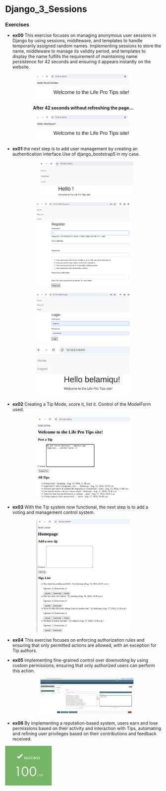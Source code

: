 # Django_3_Sessions
### Exercises
- **ex00** 
 This exercise focuses on managing anonymous user sessions in Django by using sessions, middleware, and templates to handle temporarily assigned random names. Implementing sessions to store the name, middleware to manage its validity period, and templates to display the name fulfills the requirement of maintaining name persistence for 42 seconds and ensuring it appears instantly on the website.
<p align="center">
  <img src="https://github.com/beatriangu/Django_3_Sessions/blob/main/Screenshot%20from%202024-10-10%2014-03-05.png" alt="100.png" width="300"/>
</p>

<p align="center">
  <strong>After 42 seconds without refreshing the page...</strong>
</p>

<p align="center">
  <img src="https://github.com/beatriangu/Django_3_Sessions/blob/main/Screenshot%20from%202024-10-10%2014-03-48.png" alt="100.png" width="300"/>
</p>


- **ex01** 
 the next step is to add user management by creating an authentication interface.Use of django_bootstrap5 in my case.   <p align="center">
   <img src="https://github.com/beatriangu/Django_3_Sessions/blob/main/Screenshot%20from%202024-10-10%2014-44-46.png"   alt="100.png" width="300"/>
 </p><p align="center">
   <img src="https://github.com/beatriangu/Django_3_Sessions/blob/main/Screenshot%20from%202024-10-10%2014-45-10.png".png" alt="100.png" width="300"/>
 </p></p><p align="center">
  <img src="https://github.com/beatriangu/Django_3_Sessions/blob/main/Screenshot%20from%202024-10-10%2014-45-24.png" alt="100.png" width="300"/>
 </p><p align="center">
  <img src="https://github.com/beatriangu/Django_3_Sessions/blob/main/Screenshot%20from%202024-10-10%2016-28-11.png" alt="100.png" width="300"/>
 
- **ex02**
  Creating a Tip Mode, score it, list it. Control of the ModelForm used.
</p>
</p><p align="center">
 
   <img src="https://github.com/beatriangu/Django_3_Sessions/blob/main/Screenshot%20from%202024-10-10%2017-26-49.png"  alt="100.png" width="300"/>
</p>


- **ex03**
  With the Tip system now functional, the next step is to add a voting and management control system.
</p>
</p><p align="center">
 
   <img src="https://github.com/beatriangu/Django_3_Sessions/blob/main/Screenshot%20from%202024-10-10%2017-54-37.png"  alt="100.png" width="300"/>
</p>
  
- **ex04** 
  This exercise focuses on enforcing authorization rules and ensuring that only permitted actions are allowed, with  an  exception for Tip authors.

- **ex05**
  Implementing fine-grained control over downvoting by using custom permissions, ensuring that only authorized users    can perform this action.
  </p><p align="center">
 
   <img src="https://github.com/beatriangu/Django_3_Sessions/blob/main/Screenshot%20from%202024-10-13%2010-39-32.png"  alt="100.png" width="300"/>
</p>


- **ex06**
  By implementing a reputation-based system, users earn and lose permissions based on their activity and interaction   with Tips, automating and refining user privileges based on their contributions and feedback received.


<p align="left">
  <img src="https://github.com/beatriangu/Libft/blob/main/100.png?raw=true" alt="100.png" width="150"/>
</p>











